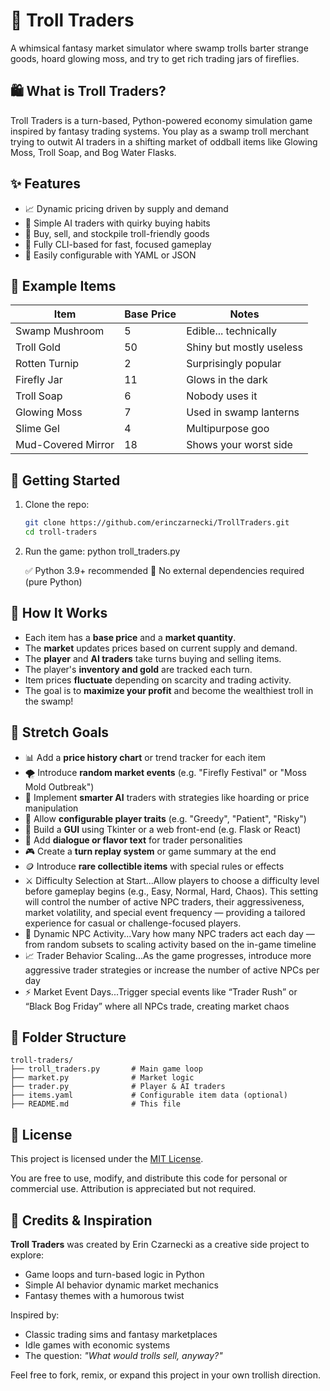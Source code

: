 # 🧌 Troll Traders

A whimsical fantasy market simulator where swamp trolls barter strange goods, hoard glowing moss, and try to get rich trading jars of fireflies.

## 🛍️ What is Troll Traders?

Troll Traders is a turn-based, Python-powered economy simulation game inspired by fantasy trading systems. You play as a swamp troll merchant trying to outwit AI traders in a shifting market of oddball items like Glowing Moss, Troll Soap, and Bog Water Flasks.

## ✨ Features

- 📈 Dynamic pricing driven by supply and demand
- 🤖 Simple AI traders with quirky buying habits
- 🛒 Buy, sell, and stockpile troll-friendly goods
- 🎨 Fully CLI-based for fast, focused gameplay
- 🔄 Easily configurable with YAML or JSON

## 🧪 Example Items

| Item               | Base Price | Notes                    |
| ------------------ | ---------- | ------------------------ |
| Swamp Mushroom     | 5          | Edible... technically    |
| Troll Gold         | 50         | Shiny but mostly useless |
| Rotten Turnip      | 2          | Surprisingly popular     |
| Firefly Jar        | 11         | Glows in the dark        |
| Troll Soap         | 6          | Nobody uses it           |
| Glowing Moss       | 7          | Used in swamp lanterns   |
| Slime Gel          | 4          | Multipurpose goo         |
| Mud-Covered Mirror | 18         | Shows your worst side    |

## 🚀 Getting Started

1. Clone the repo:
   ```bash
   git clone https://github.com/erinczarnecki/TrollTraders.git
   cd troll-traders

2. Run the game:
   python troll_traders.py

   ✅ Python 3.9+ recommended
   🐍 No external dependencies required (pure Python)

## 🧠 How It Works

- Each item has a **base price** and a **market quantity**.
- The **market** updates prices based on current supply and demand.
- The **player** and **AI traders** take turns buying and selling items.
- The player's **inventory and gold** are tracked each turn.
- Item prices **fluctuate** depending on scarcity and trading activity.
- The goal is to **maximize your profit** and become the wealthiest troll in the swamp!

## 🔮 Stretch Goals

- 📊 Add a **price history chart** or trend tracker for each item
- 🌪️ Introduce **random market events** (e.g. "Firefly Festival" or "Moss Mold Outbreak")
- 🧠 Implement **smarter AI** traders with strategies like hoarding or price manipulation
- 🧾 Allow **configurable player traits** (e.g. "Greedy", "Patient", "Risky")
- 🎨 Build a **GUI** using Tkinter or a web front-end (e.g. Flask or React)
- 💬 Add **dialogue or flavor text** for trader personalities
- 🎮 Create a **turn replay system** or game summary at the end
- 🪙 Introduce **rare collectible items** with special rules or effects
- ⚔️ Difficulty Selection at Start...Allow players to choose a difficulty level before gameplay begins (e.g., Easy, Normal, Hard, Chaos). This setting will control the number of active NPC traders, their aggressiveness, market volatility, and special event frequency — providing a tailored experience for casual or challenge-focused players.
- 🎲 Dynamic NPC Activity...Vary how many NPC traders act each day — from random subsets to scaling activity based on the in-game timeline
- 📈 Trader Behavior Scaling...As the game progresses, introduce more aggressive trader strategies or increase the number of active NPCs per day
- ⚡ Market Event Days...Trigger special events like “Trader Rush” or “Black Bog Friday” where all NPCs trade, creating market chaos


## 📁 Folder Structure

```text
troll-traders/
├── troll_traders.py       # Main game loop
├── market.py              # Market logic
├── trader.py              # Player & AI traders
├── items.yaml             # Configurable item data (optional)
├── README.md              # This file
```

## 📜 License

This project is licensed under the [MIT License](LICENSE).

You are free to use, modify, and distribute this code for personal or commercial use. Attribution is appreciated but not required.

## 💬 Credits & Inspiration

**Troll Traders** was created by Erin Czarnecki as a creative side project to explore:

- Game loops and turn-based logic in Python
- Simple AI behavior dynamic market mechanics
- Fantasy themes with a humorous twist

Inspired by:
- Classic trading sims and fantasy marketplaces
- Idle games with economic systems
- The question: *"What would trolls sell, anyway?"*

Feel free to fork, remix, or expand this project in your own trollish direction.
